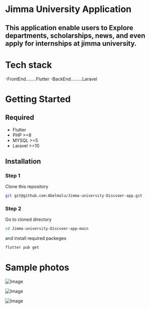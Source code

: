 # Jimma University Application



## This application enable users to Explore departments, scholarships, news, and even apply for internships at jimma university.



# Tech stack 
  -FrontEnd........Flutter
  -BackEnd.........Laravel

# Getting Started
## Required 
- Flutter 
- PHP >=8
- MYSQL >=5
- Laravel >=10
## Installation 
### Step 1
Clone this repository
``` bash 
git git@github.com:Abelmalu/Jimma-university-Discvoer-app.git 
```
### Step 2
Go to cloned directory
```bash 
cd Jimma-university-Discvoer-app-main
```
and install required packeges
```bash
flutter pub get
```









# Sample photos
![Image](https://github.com/user-attachments/assets/a4e0c99b-ee54-4d87-b0dc-3f9479458fec)

![Image](https://github.com/user-attachments/assets/72442935-f7f4-444e-ad1c-d2dde410f562)

![Image](https://github.com/user-attachments/assets/650e940d-5fa2-4381-a246-dd898ebc0082)










